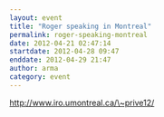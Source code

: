 ```yaml
---
layout: event
title: "Roger speaking in Montreal"
permalink: roger-speaking-montreal
date: 2012-04-21 02:47:14
startdate: 2012-04-28 09:47
enddate: 2012-04-29 21:47
author: arma
category: event
---
```


http://www.iro.umontreal.ca/\~prive12/
